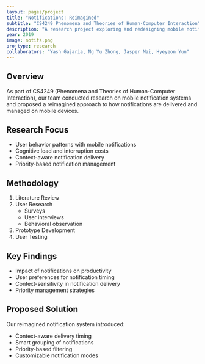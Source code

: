 ```yaml
---
layout: pages/project
title: "Notifications: Reimagined"
subtitle: "CS4249 Phenomena and Theories of Human-Computer Interaction"
description: "A research project exploring and redesigning mobile notification systems"
year: 2019
image: notifs.png
projtype: research
collaborators: "Yash Gajaria, Ng Yu Zhong, Jasper Mai, Hyeyeon Yun"
---
```


## Overview

As part of CS4249 (Phenomena and Theories of Human-Computer Interaction), our team conducted research on mobile notification systems and proposed a reimagined approach to how notifications are delivered and managed on mobile devices.

## Research Focus

- User behavior patterns with mobile notifications
- Cognitive load and interruption costs
- Context-aware notification delivery
- Priority-based notification management

## Methodology

1. Literature Review
2. User Research
   - Surveys
   - User interviews
   - Behavioral observation
3. Prototype Development
4. User Testing

## Key Findings

- Impact of notifications on productivity
- User preferences for notification timing
- Context-sensitivity in notification delivery
- Priority management strategies

## Proposed Solution

Our reimagined notification system introduced:
- Context-aware delivery timing
- Smart grouping of notifications
- Priority-based filtering
- Customizable notification modes 